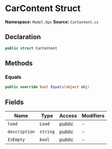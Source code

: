 # CarContent Struct

**Namespace:** `Model.Ops`
**Source:** `CarContent.cs`

## Declaration

```csharp
public struct CarContent
```

## Methods

### Equals

```csharp
public override bool Equals(object obj)
```

## Fields

| Name | Type | Access | Modifiers |
|------|------|--------|-----------|
| `load` | `Load` | public | - |
| `description` | `string` | public | - |
| `IsEmpty` | `bool` | public | - |

